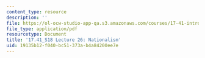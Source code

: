```yaml
---
content_type: resource
description: ''
file: https://ol-ocw-studio-app-qa.s3.amazonaws.com/courses/17-41-introduction-to-international-relations-spring-2018/19135b12f040bc51373ab4a84200ee7e_MIT17_41S18_lec26.pdf
file_type: application/pdf
resourcetype: Document
title: '17.41_S18 Lecture 26: Nationalism'
uid: 19135b12-f040-bc51-373a-b4a84200ee7e
---
```


